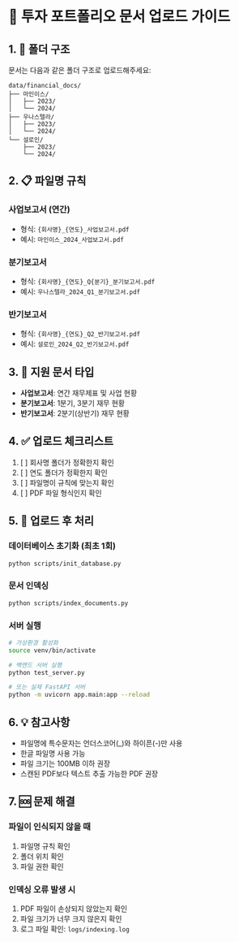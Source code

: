 # 📁 투자 포트폴리오 문서 업로드 가이드

## 1. 📂 폴더 구조

문서는 다음과 같은 폴더 구조로 업로드해주세요:

```
data/financial_docs/
├── 마인이스/
│   ├── 2023/
│   └── 2024/
├── 우나스텔라/
│   ├── 2023/
│   └── 2024/
└── 설로인/
    ├── 2023/
    └── 2024/
```

## 2. 📋 파일명 규칙

### 사업보고서 (연간)
- 형식: `{회사명}_{연도}_사업보고서.pdf`
- 예시: `마인이스_2024_사업보고서.pdf`

### 분기보고서
- 형식: `{회사명}_{연도}_Q{분기}_분기보고서.pdf`
- 예시: `우나스텔라_2024_Q1_분기보고서.pdf`

### 반기보고서
- 형식: `{회사명}_{연도}_Q2_반기보고서.pdf`
- 예시: `설로인_2024_Q2_반기보고서.pdf`

## 3. 📝 지원 문서 타입

- **사업보고서**: 연간 재무제표 및 사업 현황
- **분기보고서**: 1분기, 3분기 재무 현황
- **반기보고서**: 2분기(상반기) 재무 현황

## 4. ✅ 업로드 체크리스트

1. [ ] 회사명 폴더가 정확한지 확인
2. [ ] 연도 폴더가 정확한지 확인
3. [ ] 파일명이 규칙에 맞는지 확인
4. [ ] PDF 파일 형식인지 확인

## 5. 🚀 업로드 후 처리

### 데이터베이스 초기화 (최초 1회)
```bash
python scripts/init_database.py
```

### 문서 인덱싱
```bash
python scripts/index_documents.py
```

### 서버 실행
```bash
# 가상환경 활성화
source venv/bin/activate

# 백엔드 서버 실행
python test_server.py

# 또는 실제 FastAPI 서버
python -m uvicorn app.main:app --reload
```

## 6. 💡 참고사항

- 파일명에 특수문자는 언더스코어(_)와 하이픈(-)만 사용
- 한글 파일명 사용 가능
- 파일 크기는 100MB 이하 권장
- 스캔된 PDF보다 텍스트 추출 가능한 PDF 권장

## 7. 🆘 문제 해결

### 파일이 인식되지 않을 때
1. 파일명 규칙 확인
2. 폴더 위치 확인
3. 파일 권한 확인

### 인덱싱 오류 발생 시
1. PDF 파일이 손상되지 않았는지 확인
2. 파일 크기가 너무 크지 않은지 확인
3. 로그 파일 확인: `logs/indexing.log`